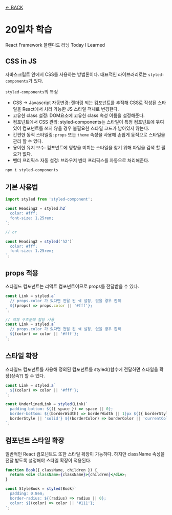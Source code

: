 [← BACK](./README.md)

# 20일차 학습

React Framework 블렌디드 러닝 Today I Learned

## CSS in JS

자바스크립트 안에서 CSS를 사용하는 방법론이다. 대표적인 라이브러리로는 `styled-components`가 있다.

`styled-components`의 특징

- CSS → Javascript 자동변경: 렌더링 되는 컴포넌트를 추적해 CSS로 작성된 스타일을 React에서 처리 가능한 JS 스타일 객체로 변경한다.
- 고유한 class 설정: DOM요소에 고유한 class 속성 이름을 설정해준다.
- 컴포넌트에서 CSS 관리: styled-components는 스타일이 특정 컴포넌트에 묶여있어 컴포넌트를 쓰지 않을 경우 불필요한 스타일 코드가 남아있지 않는다.
- 간편한 동적 스타일링: `props` 또는 `theme` 속성을 사용해 손쉽게 동적으로 스타일을 관리 할 수 있다.
- 용이한 유지 보수: 컴포넌트에 영향을 미치는 스타일을 찾기 위해 파일을 검색 할 필요가 없다.
- 벤더 프리픽스 자동 설정: 브라우저 벤더 프리픽스를 자동으로 처리해준다.

```zsh
npm i styled-components
```

## 기본 사용법

```jsx
import styled from 'styled-component';

const Heading2 = styled.h2`
  color: #fff;
  font-size: 1.25rem;
`;

// or

const Heading2 = styled('h2')`
  color: #fff;
  font-size: 1.25rem;
`;
```

## props 적용

스타일드 컴포넌트는 리액트 컴포넌트이므로 props를 전달받을 수 있다.

```jsx
const Link = styled.a`
  // props.color 가 있다면 전달 된 색 설정, 없을 경우 흰색
  ${(props) => props.color || '#fff'};
`;

// 객체 구조분해 할당 사용
const Link = styled.a`
  // props.color 가 있다면 전달 된 색 설정, 없을 경우 흰색
  ${(color) => color || '#fff'};
`;
```

## 스타일 확장

스타일드 컴포넌트를 사용해 정의된 컴포넌트를 styled()함수에 전달하면 스타일을 확장(상속?) 할 수 있다.

```jsx
const Link = styled.a`
  ${(color) => color || '#fff'};
`;

const UnderlinedLink = styled(Link)`
  padding-bottom: ${({ space }) => space || 0};
  border-bottom: ${(borderWidth) => borderWidth || 1}px ${({ borderStyle }) =>
  borderStyle || 'solid'} ${(borderColor) => borderColor || 'currentColor'}}
`;
```

## 컴포넌트 스타일 확장

일반적인 React 컴포넌트도 또한 스타일 확장이 가능하다. 하지만 className 속성을 전달 받도록 설정해야 스타일 확장이 적용된다.

```jsx
function Book({ className, children }) {
  return <div className={className}>{children}</div>;
}

const StyleBook = styled(Book)`
  padding: 0.8em;
  border-radius: ${(radius) => radius || 0};
  color: ${(color) => color || '#111'};
`;
```
